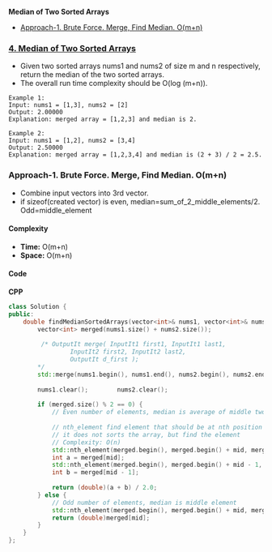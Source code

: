 **Median of Two Sorted Arrays**
- [Approach-1. Brute Force. Merge, Find Median. O(m+n)](#a1)

### [4. Median of Two Sorted Arrays](https://leetcode.com/problems/median-of-two-sorted-arrays/description/)
- Given two sorted arrays nums1 and nums2 of size m and n respectively, return the median of the two sorted arrays.
- The overall run time complexity should be O(log (m+n)).
```
Example 1:
Input: nums1 = [1,3], nums2 = [2]
Output: 2.00000
Explanation: merged array = [1,2,3] and median is 2.

Example 2:
Input: nums1 = [1,2], nums2 = [3,4]
Output: 2.50000
Explanation: merged array = [1,2,3,4] and median is (2 + 3) / 2 = 2.5.
```

<a name=a1></a>
### Approach-1. Brute Force. Merge, Find Median. O(m+n)
- Combine input vectors into 3rd vector.
- if sizeof(created vector) is even, median=sum_of_2_middle_elements/2. Odd=middle_element
#### Complexity
- **Time:** O(m+n)
- **Space:** O(m+n)

#### Code
**CPP**
```cpp
class Solution {
public:
    double findMedianSortedArrays(vector<int>& nums1, vector<int>& nums2) {
        vector<int> merged(nums1.size() + nums2.size());
        
         /* OutputIt merge( InputIt1 first1, InputIt1 last1,
                 InputIt2 first2, InputIt2 last2,
                 OutputIt d_first );
        */
        std::merge(nums1.begin(), nums1.end(), nums2.begin(), nums2.end(), merged.begin());
        
        nums1.clear();        nums2.clear();
        
        if (merged.size() % 2 == 0) {
            // Even number of elements, median is average of middle two
            
            // nth_element find element that should be at nth position in array
            // it does not sorts the array, but find the element
            // Complexity: O(n)
            std::nth_element(merged.begin(), merged.begin() + mid, merged.end());
            int a = merged[mid];
            std::nth_element(merged.begin(), merged.begin() + mid - 1, merged.end());
            int b = merged[mid - 1];
            
            return (double)(a + b) / 2.0;
        } else {
            // Odd number of elements, median is middle element
            std::nth_element(merged.begin(), merged.begin() + mid, merged.end());
            return (double)merged[mid];
        }
    }
};
```
